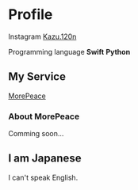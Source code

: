 # Profile

Instagram [Kazu.120n](https://www.instagram.com/kazu.120n/)

Programming language **Swift** **Python**

## My Service

[MorePeace](https://morepeace.webnode.jp)

###  About MorePeace

Comming soon...

## I am Japanese

I can't speak English.
